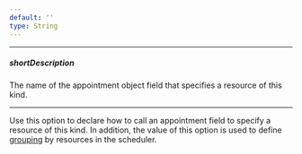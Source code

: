 ```yaml
---
default: ''
type: String
---
```

---
##### shortDescription
The name of the appointment object field that specifies a resource of this kind.

---
Use this option to declare how to call an appointment field to specify a resource of this kind. In addition, the value of this option is used to define [grouping](/concepts/05%20Widgets/Scheduler/40%20Resources/030%20Group%20Appointments%20by%20Resources.md '/Documentation/Guide/Widgets/Scheduler/Resources/#Group_Appointments_by_Resources') by resources in the scheduler.